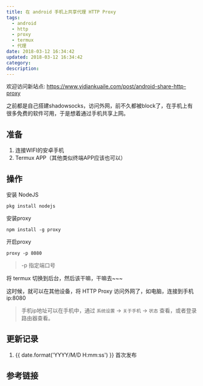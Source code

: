 ```yaml
---
title: 在 android 手机上共享代理 HTTP Proxy
tags:
  - android
  - http
  - proxy
  - termux
  - 代理
date: 2018-03-12 16:34:42
updated: 2018-03-12 16:34:42
category:
description:
---
```


欢迎访问新站点: <https://www.yidiankuaile.com/post/android-share-http-proxy>

之前都是自己搭建shadowsocks，访问外网，前不久都被block了，在手机上有很多免费的软件可用，于是想着通过手机共享上网。

<!-- more -->

## 准备

1.  连接WIFI的安卓手机
2.  Termux APP（其他类似终端APP应该也可以）

## 操作

安装 NodeJS

```
pkg install nodejs
```

安装proxy

```
npm install -g proxy
```

开启proxy

```
proxy -p 8080
```

> -p 指定端口号

将 termux 切换到后台，然后该干嘛，干嘛去~~~

这时候，就可以在其他设备，将 HTTP Proxy 访问外网了，如电脑，连接到手机 ip:8080

> 手机ip地址可以在手机中，通过 `系统设置` -> `关于手机` -> `状态` 查看，或者登录路由器查看。

## 更新记录

1. {{ date.format('YYYY/M/D H:mm:ss') }} 首次发布

## 参考链接
